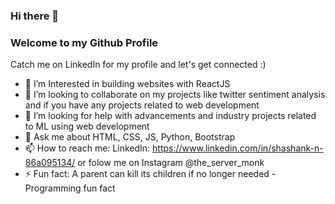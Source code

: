 ### Hi there 👋
### Welcome to my Github Profile

Catch me on LinkedIn for my profile and let's get connected :)



- 🔭 I’m Interested in building websites with ReactJS 
- 👯 I’m looking to collaborate on my projects like twitter sentiment analysis and if you have any projects related to web development
- 🤔 I’m looking for help with advancements and industry projects related to ML using web development
- 💬 Ask me about HTML, CSS, JS, Python, Bootstrap
- 📫 How to reach me: LinkedIn: https://www.linkedin.com/in/shashank-n-86a095134/ or folow me on Instagram  @the_server_monk
- ⚡ Fun fact:  A parent can kill its children if no longer needed - Programming fun fact

